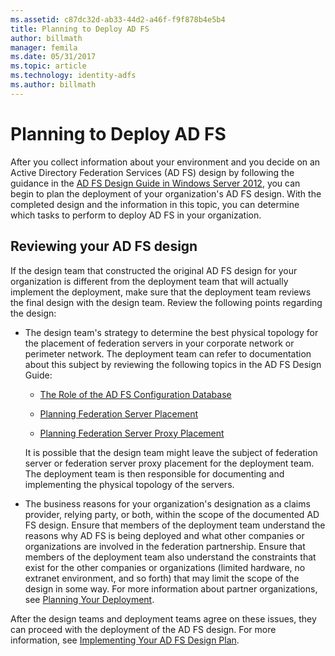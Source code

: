```yaml
---
ms.assetid: c87dc32d-ab33-44d2-a46f-f9f878b4e5b4
title: Planning to Deploy AD FS
author: billmath
manager: femila
ms.date: 05/31/2017
ms.topic: article
ms.technology: identity-adfs
ms.author: billmath
---
```


# Planning to Deploy AD FS


After you collect information about your environment and you decide on an Active Directory Federation Services \(AD FS\) design by following the guidance in the [AD FS Design Guide in Windows Server 2012](../design/ad-fs-design-guide-in-windows-server-2012.md), you can begin to plan the deployment of your organization's AD FS design. With the completed design and the information in this topic, you can determine which tasks to perform to deploy AD FS in your organization.

## Reviewing your AD FS design
If the design team that constructed the original AD FS design for your organization is different from the deployment team that will actually implement the deployment, make sure that the deployment team reviews the final design with the design team. Review the following points regarding the design:

-   The design team's strategy to determine the best physical topology for the placement of federation servers in your corporate network or perimeter network. The deployment team can refer to documentation about this subject by reviewing the following topics in the AD FS Design Guide:

    -   [The Role of the AD FS Configuration Database](../../ad-fs/technical-reference/The-Role-of-the-AD-FS-Configuration-Database.md)

    -   [Planning Federation Server Placement](../design/planning-federation-server-placement.md)

    -   [Planning Federation Server Proxy Placement](../design/planning-federation-server-proxy-placement.md)

    It is possible that the design team might leave the subject of federation server or federation server proxy placement for the deployment team. The deployment team is then responsible for documenting and implementing the physical topology of the servers.

-   The business reasons for your organization's designation as a claims provider, relying party, or both, within the scope of the documented AD FS design. Ensure that members of the deployment team understand the reasons why AD FS is being deployed and what other companies or organizations are involved in the federation partnership. Ensure that members of the deployment team also understand the constraints that exist for the other companies or organizations \(limited hardware, no extranet environment, and so forth\) that may limit the scope of the design in some way. For more information about partner organizations, see [Planning Your Deployment](../design/planning-your-deployment.md).

After the design teams and deployment teams agree on these issues, they can proceed with the deployment of the AD FS design. For more information, see [Implementing Your AD FS Design Plan](Implementing-Your-AD-FS-Design-Plan.md).
